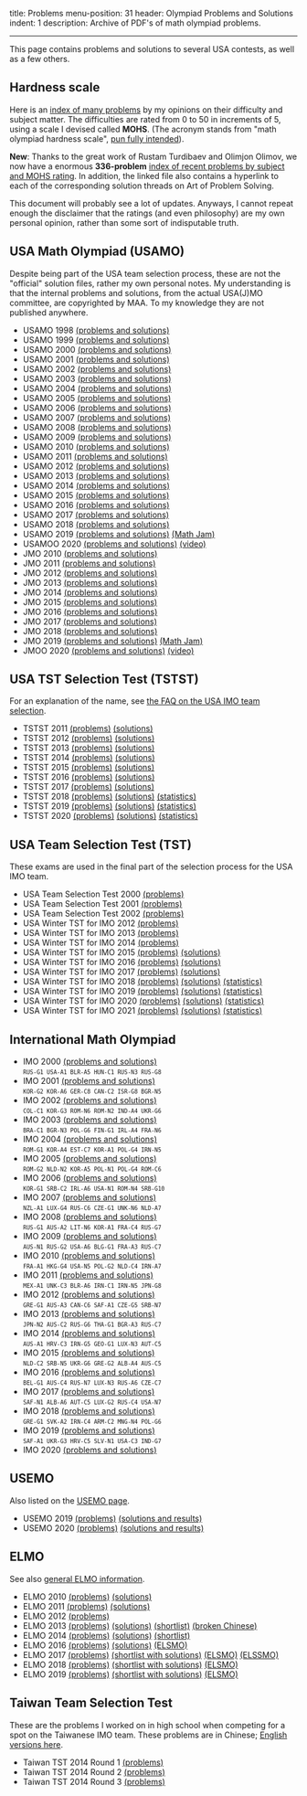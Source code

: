 title: Problems
menu-position: 31
header: Olympiad Problems and Solutions
indent: 1
description: Archive of PDF's of math olympiad problems.

---

This page contains problems and solutions
to several USA contests, as well as a few others.

## Hardness scale

Here is an
[index of many problems](upload/MOHS-hardness.pdf)
by my opinions on their difficulty and subject matter.
The difficulties are rated from 0 to 50 in increments of 5,
using a scale I devised called **MOHS**.
(The acronym stands from "math olympiad hardness scale",
[pun fully intended](https://en.wikipedia.org/wiki/Mohs_scale_of_mineral_hardness)).

**New**: Thanks to the great work of Rustam Turdibaev and Olimjon Olimov,
we now have a enormous **336-problem**
[index of recent problems by subject and MOHS rating][rustam].
In addition, the linked file also contains a hyperlink
to each of the corresponding solution threads on Art of Problem Solving.

[rustam]: https://drive.google.com/file/d/1G9a5f6EW9cIDw5rTMI46iLlc4UMs6KRW/view

This document will probably see a lot of updates.
Anyways, I cannot repeat enough the disclaimer that the ratings
(and even philosophy) are my own personal opinion,
rather than some sort of indisputable truth.

## USA Math Olympiad (USAMO)

Despite being part of the USA team selection process,
these are not the "official" solution files,
rather my own personal notes.
My understanding is that the internal problems and solutions,
from the actual USA(J)MO committee, are copyrighted by MAA.
To my knowledge they are not published anywhere.

* USAMO 1998 [(problems and solutions)](exams/USAMO-1998-notes.pdf)
* USAMO 1999 [(problems and solutions)](exams/USAMO-1999-notes.pdf)
* USAMO 2000 [(problems and solutions)](exams/USAMO-2000-notes.pdf)
* USAMO 2001 [(problems and solutions)](exams/USAMO-2001-notes.pdf)
* USAMO 2002 [(problems and solutions)](exams/USAMO-2002-notes.pdf)
* USAMO 2003 [(problems and solutions)](exams/USAMO-2003-notes.pdf)
* USAMO 2004 [(problems and solutions)](exams/USAMO-2004-notes.pdf)
* USAMO 2005 [(problems and solutions)](exams/USAMO-2005-notes.pdf)
* USAMO 2006 [(problems and solutions)](exams/USAMO-2006-notes.pdf)
* USAMO 2007 [(problems and solutions)](exams/USAMO-2007-notes.pdf)
* USAMO 2008 [(problems and solutions)](exams/USAMO-2008-notes.pdf)
* USAMO 2009 [(problems and solutions)](exams/USAMO-2009-notes.pdf)
* USAMO 2010 [(problems and solutions)](exams/USAMO-2010-notes.pdf)
* USAMO 2011 [(problems and solutions)](exams/USAMO-2011-notes.pdf)
* USAMO 2012 [(problems and solutions)](exams/USAMO-2012-notes.pdf)
* USAMO 2013 [(problems and solutions)](exams/USAMO-2013-notes.pdf)
* USAMO 2014 [(problems and solutions)](exams/USAMO-2014-notes.pdf)
* USAMO 2015 [(problems and solutions)](exams/USAMO-2015-notes.pdf)
* USAMO 2016 [(problems and solutions)](exams/USAMO-2016-notes.pdf)
* USAMO 2017 [(problems and solutions)](exams/USAMO-2017-notes.pdf)
* USAMO 2018 [(problems and solutions)](exams/USAMO-2018-notes.pdf)
* USAMO 2019 [(problems and solutions)](exams/USAMO-2019-notes.pdf) [(Math Jam)](https://aops.com/school/mathjams-transcripts?id=491)
* USAMOO 2020 [(problems and solutions)](exams/USAMO-2020-notes.pdf) [(video)](https://youtu.be/r7j0oRtpErA)
* JMO 2010 [(problems and solutions)](exams/JMO-2010-notes.pdf)
* JMO 2011 [(problems and solutions)](exams/JMO-2011-notes.pdf)
* JMO 2012 [(problems and solutions)](exams/JMO-2012-notes.pdf)
* JMO 2013 [(problems and solutions)](exams/JMO-2013-notes.pdf)
* JMO 2014 [(problems and solutions)](exams/JMO-2014-notes.pdf)
* JMO 2015 [(problems and solutions)](exams/JMO-2015-notes.pdf)
* JMO 2016 [(problems and solutions)](exams/JMO-2016-notes.pdf)
* JMO 2017 [(problems and solutions)](exams/JMO-2017-notes.pdf)
* JMO 2018 [(problems and solutions)](exams/JMO-2018-notes.pdf)
* JMO 2019 [(problems and solutions)](exams/JMO-2019-notes.pdf) [(Math Jam)](https://aops.com/school/mathjams-transcripts?id=491)
* JMOO 2020 [(problems and solutions)](exams/JMO-2020-notes.pdf) [(video)](https://youtu.be/r7j0oRtpErA)

## USA TST Selection Test (TSTST)

For an explanation of the name,
see [the FAQ on the USA IMO team selection](FAQs/rules.html).

* TSTST 2011 [(problems)](exams/TSTST-2011.pdf) [(solutions)](exams/sols-TSTST-2011.pdf)
* TSTST 2012 [(problems)](exams/TSTST-2012.pdf) [(solutions)](exams/sols-TSTST-2012.pdf)
* TSTST 2013 [(problems)](exams/TSTST-2013.pdf) [(solutions)](exams/sols-TSTST-2013.pdf)
* TSTST 2014 [(problems)](exams/TSTST-2014.pdf) [(solutions)](exams/TSTST-2014-sols.pdf)
* TSTST 2015 [(problems)](exams/TSTST-2015.pdf) [(solutions)](exams/TSTST-2015-sols.pdf)
* TSTST 2016 [(problems)](exams/TSTST-2016.pdf) [(solutions)](exams/sols-TSTST-2016.pdf)
* TSTST 2017 [(problems)](exams/TSTST-2017.pdf) [(solutions)](exams/sols-TSTST-2017.pdf)
* TSTST 2018 [(problems)](exams/TSTST-2018.pdf) [(solutions)](exams/sols-TSTST-2018.pdf) [(statistics)](exams/stats-TSTST-2018.pdf)
* TSTST 2019 [(problems)](exams/TSTST-2019.pdf) [(solutions)](exams/sols-TSTST-2019.pdf) [(statistics)](exams/stats-TSTST-2019.pdf)
* TSTST 2020 [(problems)](exams/TSTST-2020.pdf) [(solutions)](exams/sols-TSTST-2020.pdf) [(statistics)](exams/stats-TSTST-2020.pdf)

## USA Team Selection Test (TST)

These exams are used in the final part of
the selection process for the USA IMO team.

* USA Team Selection Test 2000 [(problems)](exams/tse00.pdf)
* USA Team Selection Test 2001 [(problems)](exams/tse01.pdf)
* USA Team Selection Test 2002 [(problems)](exams/tse02.pdf)
* USA Winter TST for IMO 2012 [(problems)](exams/TST-IMO-2012.pdf)
* USA Winter TST for IMO 2013 [(problems)](exams/TST-IMO-2013.pdf)
* USA Winter TST for IMO 2014 [(problems)](exams/TST-IMO-2014.pdf)
* USA Winter TST for IMO 2015 [(problems)](exams/TST-IMO-2015.pdf) [(solutions)](exams/TST-IMO-2015-sols.pdf)
* USA Winter TST for IMO 2016 [(problems)](exams/TST-IMO-2016.pdf) [(solutions)](exams/TST-IMO-2016-sols.pdf)
* USA Winter TST for IMO 2017 [(problems)](exams/IMO-2017-TST.pdf) [(solutions)](exams/sols-TST-IMO-2017.pdf)
* USA Winter TST for IMO 2018 [(problems)](exams/IMO-2018-TST.pdf) [(solutions)](exams/sols-TST-IMO-2018.pdf) [(statistics)](exams/stats-TST-IMO-2018.pdf)
* USA Winter TST for IMO 2019 [(problems)](exams/IMO-2019-TST.pdf) [(solutions)](exams/sols-TST-IMO-2019.pdf) [(statistics)](exams/stats-TST-IMO-2019.pdf)
* USA Winter TST for IMO 2020 [(problems)](exams/IMO-2020-TST.pdf) [(solutions)](exams/sols-TST-IMO-2020.pdf) [(statistics)](exams/stats-TST-IMO-2020.pdf)
* USA Winter TST for IMO 2021 [(problems)](exams/IMO-2021-TST.pdf) [(solutions)](exams/sols-TST-IMO-2021.pdf) [(statistics)](exams/stats-TST-IMO-2021.pdf)

## International Math Olympiad

* IMO 2000 [(problems and solutions)](exams/IMO-2000-notes.pdf) <br>
	<tt style="font-size: 70%">RUS-G1 USA-A1 BLR-A5 HUN-C1 RUS-N3 RUS-G8</tt>
* IMO 2001 [(problems and solutions)](exams/IMO-2001-notes.pdf) <br>
	<tt style="font-size: 70%">KOR-G2 KOR-A6 GER-C8 CAN-C2 ISR-G8 BGR-N5</tt>
* IMO 2002 [(problems and solutions)](exams/IMO-2002-notes.pdf) <br>
	<tt style="font-size: 70%">COL-C1 KOR-G3 ROM-N6 ROM-N2 IND-A4 UKR-G6</tt>
* IMO 2003 [(problems and solutions)](exams/IMO-2003-notes.pdf) <br>
	<tt style="font-size: 70%">BRA-C1 BGR-N3 POL-G6 FIN-G1 IRL-A4 FRA-N6</tt>
* IMO 2004 [(problems and solutions)](exams/IMO-2004-notes.pdf) <br>
	<tt style="font-size: 70%">ROM-G1 KOR-A4 EST-C7 KOR-A1 POL-G4 IRN-N5</tt>
* IMO 2005 [(problems and solutions)](exams/IMO-2005-notes.pdf) <br>
	<tt style="font-size: 70%">ROM-G2 NLD-N2 KOR-A5 POL-N1 POL-G4 ROM-C6</tt>
* IMO 2006 [(problems and solutions)](exams/IMO-2006-notes.pdf) <br>
	<tt style="font-size: 70%">KOR-G1 SRB-C2 IRL-A6 USA-N1 ROM-N4 SRB-G10</tt>
* IMO 2007 [(problems and solutions)](exams/IMO-2007-notes.pdf) <br>
	<tt style="font-size: 70%">NZL-A1 LUX-G4 RUS-C6 CZE-G1 UNK-N6 NLD-A7</tt>
* IMO 2008 [(problems and solutions)](exams/IMO-2008-notes.pdf) <br>
	<tt style="font-size: 70%">RUS-G1 AUS-A2 LIT-N6 KOR-A1 FRA-C4 RUS-G7</tt>
* IMO 2009 [(problems and solutions)](exams/IMO-2009-notes.pdf) <br>
	<tt style="font-size: 70%">AUS-N1 RUS-G2 USA-A6 BLG-G1 FRA-A3 RUS-C7</tt>
* IMO 2010 [(problems and solutions)](exams/IMO-2010-notes.pdf) <br>
	<tt style="font-size: 70%">FRA-A1 HKG-G4 USA-N5 POL-G2 NLD-C4 IRN-A7</tt>
* IMO 2011 [(problems and solutions)](exams/IMO-2011-notes.pdf) <br>
	<tt style="font-size: 70%">MEX-A1 UNK-C3 BLR-A6 IRN-C1 IRN-N5 JPN-G8</tt>
* IMO 2012 [(problems and solutions)](exams/IMO-2012-notes.pdf) <br>
	<tt style="font-size: 70%">GRE-G1 AUS-A3 CAN-C6 SAF-A1 CZE-G5 SRB-N7</tt>
* IMO 2013 [(problems and solutions)](exams/IMO-2013-notes.pdf) <br>
	<tt style="font-size: 70%">JPN-N2 AUS-C2 RUS-G6 THA-G1 BGR-A3 RUS-C7</tt>
* IMO 2014 [(problems and solutions)](exams/IMO-2014-notes.pdf) <br>
	<tt style="font-size: 70%">AUS-A1 HRV-C3 IRN-G5 GEO-G1 LUX-N3 AUT-C5</tt>
* IMO 2015 [(problems and solutions)](exams/IMO-2015-notes.pdf) <br>
	<tt style="font-size: 70%">NLD-C2 SRB-N5 UKR-G6 GRE-G2 ALB-A4 AUS-C5</tt>
* IMO 2016 [(problems and solutions)](exams/IMO-2016-notes.pdf) <br>
	<tt style="font-size: 70%">BEL-G1 AUS-C4 RUS-N7 LUX-N3 RUS-A6 CZE-C7</tt>
* IMO 2017 [(problems and solutions)](exams/IMO-2017-notes.pdf) <br>
	<tt style="font-size: 70%">SAF-N1 ALB-A6 AUT-C5 LUX-G2 RUS-C4 USA-N7</tt>
* IMO 2018 [(problems and solutions)](exams/IMO-2018-notes.pdf) <br>
	<tt style="font-size: 70%">GRE-G1 SVK-A2 IRN-C4 ARM-C2 MNG-N4 POL-G6</tt>
* IMO 2019 [(problems and solutions)](exams/IMO-2019-notes.pdf) <br>
	<tt style="font-size: 70%">SAF-A1 UKR-G3 HRV-C5 SLV-N1 USA-C3 IND-G7</tt>
* IMO 2020 [(problems and solutions)](exams/IMO-2020-notes.pdf) <br>

## USEMO

Also listed on the [USEMO page](usemo.html).

* USEMO 2019 [(problems)](exams/USEMO-2019.pdf) [(solutions and results)](exams/report-usemo-2019.pdf)
* USEMO 2020 [(problems)](exams/USEMO-2020.pdf) [(solutions and results)](exams/report-usemo-2020.pdf)

## ELMO

See also [general ELMO information](elmo/general.html).

* ELMO 2010 [(problems)](exams/ELMO-2010.pdf) [(solutions)](exams/ELMO-2010-sols.pdf)
* ELMO 2011 [(problems)](exams/ELMO-2011.pdf) [(solutions)](exams/ELMO-2011-sols.pdf)
* ELMO 2012 [(problems)](exams/ELMO-2012.pdf)
* ELMO 2013 [(problems)](exams/ELMO-2013.pdf)
	[(solutions)](exams/ELMO-2013-sols.pdf)
	[(shortlist)](exams/ELMO-2013-SL.pdf)
	[(broken Chinese)](exams/ELMO-2013-chinese.pdf)
* ELMO 2014 [(problems)](exams/ELMO-2014.pdf)
	[(solutions)](exams/ELMO-2014-sols.pdf)
	[(shortlist)](exams/ELMO-2014-SL.pdf)
* ELMO 2016 [(problems)](exams/ELMO-2016.pdf)
	[(solutions)](exams/ELMO-2016-sols.pdf)
	[(ELSMO)](exams/ELSMO-2016.pdf)
* ELMO 2017 [(problems)](exams/ELMO-2017.pdf)
	[(shortlist with solutions)](exams/ELMO-2017-SL.pdf)
	[(ELSMO)](exams/ELSMO-2017.pdf)
	[(ELSSMO)](exams/ELSSMO-2017.pdf)
* ELMO 2018 [(problems)](exams/ELMO-2018.pdf)
	[(shortlist with solutions)](exams/ELMO-2018-SL.pdf)
	[(ELSMO)](exams/ELSMO-2018.pdf)
* ELMO 2019 [(problems)](exams/ELMO-2019.pdf)
	[(shortlist with solutions)](exams/ELMO-2019-SL.pdf)
	[(ELSMO)](exams/ELSMO-2019.pdf)

## Taiwan Team Selection Test

These are the problems I worked on in high school
when competing for a spot on the Taiwanese IMO team.
These problems are in Chinese;
[English versions here](https://www.aops.com/community/c41558).

* Taiwan TST 2014 Round 1 [(problems)](exams/TaiwanTST-2014-1.pdf)
* Taiwan TST 2014 Round 2 [(problems)](exams/TaiwanTST-2014-2.pdf)
* Taiwan TST 2014 Round 3 [(problems)](exams/TaiwanTST-2014-3.pdf)
